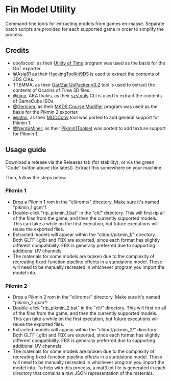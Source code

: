 # Fin Model Utility

Command-line tools for extracting models from games en-masse. Separate batch scripts are provided for each supported game in order to simplify the process.

## Credits

- cooliscool, as their [Utility of Time](http://wiki.maco64.com/Tools/Utility_of_Time) program was used as the basis for the OoT exporter.
- [@Asia81](https://github.com/Asia81) as their [HackingToolkit9DS](https://github.com/Asia81/HackingToolkit9DS-Deprecated-) is used to extract the contents of 3DS CIAs.
- TTEMMA, as their [Gar/Zar UnPacker v0.2](https://gbatemp.net/threads/release-gar-zar-unpacker-v0-1.385264/) tool is used to extract the contents of Ocarina of Time 3D files.
- [@nico](https://github.com/nico), AKA thakis, as their [szstools](http://amnoid.de/gc/) CLI is used to extract the contents of GameCube ISOs.
- [@Gericom](https://github.com/Gericom), as their [MKDS Course Modifier](https://www.romhacking.net/utilities/1285/) program was used as the basis for the Pikmin 2 exporter.
- [@intns](https://github.com/intns), as their [MODConv](https://github.com/intns/MODConv) tool was ported to add general support for Pikmin 1.
- [@NerduMiner](https://github.com/NerduMiner), as their [Pikmin1Toolset](https://github.com/NerduMiner/Pikmin1Toolset) was ported to add texture support for Pikmin 1.

## Usage guide

Download a release via the Releases tab (for stability), or via the green "Code" button above (for latest). Extract this somewhere on your machine.

Then, follow the steps below.

### Pikmin 1

- Drop a Pikmin 1 rom in the "cli/roms/" directory. Make sure it's named "pikmin_1.gcm"!
- Double-click "rip_pikmin_1.bat" in the "cli/" directory. This will first rip all of the files from the game, and then the currently supported models. This can take a while on the first execution, but future executions will reuse the exported files.
- Extracted models will appear within the "cli/out/pikmin_1/" directory. Both GLTF (.glb) and FBX are exported, since each format has slightly different compatibility. FBX is generally preferred due to supporting additional UV channels.
- The materials for some models are broken due to the complexity of recreating fixed-function pipeline effects in a standalone model. These will need to be manually recreated in whichever program you import the model into.

### Pikmin 2

- Drop a Pikmin 2 rom in the "cli/roms/" directory. Make sure it's named "pikmin_2.gcm"!
- Double-click "rip_pikmin_2.bat" in the "cli/" directory. This will first rip all of the files from the game, and then the currently supported models. This can take a while on the first execution, but future executions will reuse the exported files.
- Extracted models will appear within the "cli/out/pikmin_2/" directory. Both GLTF (.glb) and FBX are exported, since each format has slightly different compatibility. FBX is generally preferred due to supporting additional UV channels.
- The materials for some models are broken due to the complexity of recreating fixed-function pipeline effects in a standalone model. These will need to be manually recreated in whichever program you import the model into. To help with this process, a mat3.txt file is generated in each directory that contains a raw JSON representation of the materials.